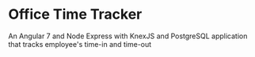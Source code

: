 # Office Time Tracker
An Angular 7 and Node Express with KnexJS and PostgreSQL application that tracks employee's time-in and time-out



